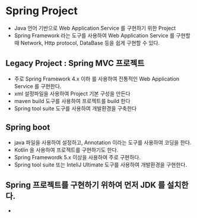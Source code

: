 # Spring Project
* Java 언어 기반으로 Web Application Service 를 구현하기 위한 Project
* Spring Framework 라는 도구를 사용하여 Web Application Service 를 구현할때
Network, Http protocol, DataBase 등을 쉽게 구현할 수 있다.

## Legacy Project : Spring MVC 프로젝트
* 주로 Spring Framework 4.x 이하 를 사용하여 전통적인 Web Application Service 를 구현한다.
* xml 설정파일을 사용하여 Project 기본 구성을 만든다
* maven build 도구를 사용하여 프로젝트를 build 한다
* Spring tool suite 도구를 사용하여 개발환경을 구축한다

## Spring boot
* java 파일을 사용하여 설정하고, Annotation 이라는 도구를 사용하여 코딩을 한다.
* Kotlin 을 사용하여 프로젝트를 구현하기도 한다.
* Spring Framewordk 5.x 이상을 사용하여 주로 구현하다.
* Spring tool suite 또는 InteliJ Ultimate 도구를 사용하여 개발환경을 구현한다.

## Spring 프로젝트를 구현하기 위하여 먼저 JDK 를 설치한다.

* 
